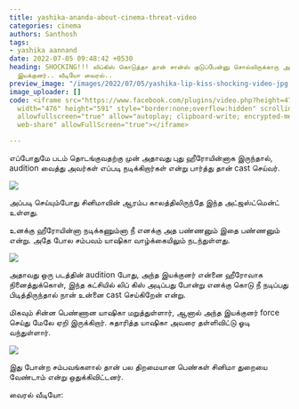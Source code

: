 ```yaml
---
title: yashika-ananda-about-cinema-threat-video
categories: cinema
authors: Santhosh
tags:
- yashika aannand
date: 2022-07-05 09:48:42 +0530
heading: SHOCKING!!! லிப்கிஸ் கொடுத்தா தான் சான்ஸ் குடுப்பேன்னு சொல்லிருக்காரு அந்த
  இயக்குனர்.. வீடியோ வைரல்..
preview_image: "/images/2022/07/05/yashika-lip-kiss-shocking-video-jpg.jpeg"
image_uploader: []
code: <iframe src="https://www.facebook.com/plugins/video.php?height=476&href=https%3A%2F%2Fwww.facebook.com%2Fbehindwoods%2Fvideos%2F1108712046659553%2F&show_text=true&width=476&t=0"
  width="476" height="591" style="border:none;overflow:hidden" scrolling="no" frameborder="0"
  allowfullscreen="true" allow="autoplay; clipboard-write; encrypted-media; picture-in-picture;
  web-share" allowFullScreen="true"></iframe>

---
```

எப்போதுமே படம் தொடங்குவதற்கு முன் அதாவது புது ஹீரோயின்னாக இருந்தால், audition வைத்து அவர்கள் எப்படி நடிக்கிறார்கள் என்று பார்த்து தான் cast செய்வர்.

![](/images/2022/07/05/yashika-anand-video-1-webp.jpeg)

அப்படி செய்யும்போது சினிமாவின் ஆரம்ப காலத்திலிருந்தே இந்த அட்ஜஸ்ட்மென்ட் உள்ளது.

உனக்கு ஹீரோயின்னா நடிக்கணும்னா நீ எனக்கு அத பண்ணனும் இதை பண்ணனும் என்று. அதே போல சம்பவம் யாஷிகா வாழ்க்கையிலும் நடந்துள்ளது.

![](/images/2022/07/05/yashika-anand-video-3-jpg.jpeg)

அதாவது ஒரு படத்தின் audition போது, அந்த இயக்குனர் என்னை ஹீரோவாக நினைத்துக்கொள், இந்த கட்சியில் லிப் கிஸ் அடிப்பது போன்று எனக்கு கொடு நீ நடிப்பது பிடித்திருந்தால் நான் உன்னை cast செய்கிறேன் என்று.

மிகவும் சின்ன பெண்ணான யாஷிகா மறுத்துள்ளார், ஆனால் அந்த இயக்குனர் force செய்து மேலே ஏறி இருக்கிறார். சுதாரித்த யாஷிகா அவரை தள்ளிவிட்டு ஓடி வந்துள்ளார்.

![](/images/2022/07/05/yashika-anand-video-2-jpg.jpeg)

இது போன்ற சம்பவங்களால் தான் பல திறமையான பெண்கள் சினிமா துறையை வேண்டாம் என்று ஒதுக்கிவிட்டனர்.

வைரல் வீடியோ:
